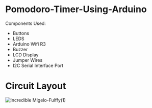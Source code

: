 # Pomodoro-Timer-Using-Arduino

Components Used:
- Buttons
- LEDS
- Arduino Wifi R3
- Buzzer
- LCD Display
- Jumper Wires
- I2C Serial Interface Port

# Circuit Layout

![Incredible Migelo-Fulffy(1)](https://github.com/user-attachments/assets/70514a23-eb3e-4a47-a34e-d134556b2756)

